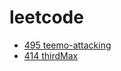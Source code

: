 # leetcode
* [495 teemo-attacking](https://github.com/xiaxia-200/leetcode/blob/master/docs/495%20teemo-attacking.md)
* [414 thirdMax](https://github.com/xiaxia-200/leetcode/blob/master/docs/414%20thirdMax.md)